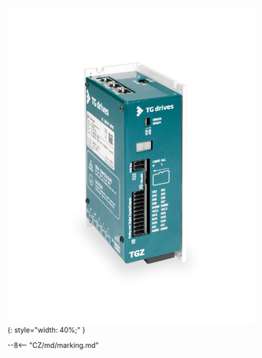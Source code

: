 ![TGZ-48-13 pic](../../../../source/img/photo_TGZ-S-48-50_100.webp){: style="width: 40%;" }

--8<-- "CZ/md/marking.md"
